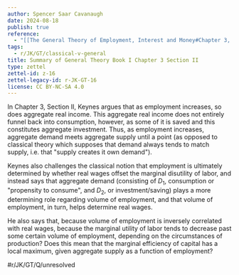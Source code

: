 ```yaml
---
author: Spencer Saar Cavanaugh
date: 2024-08-18
publish: true
reference:
  - "[[The General Theory of Employment, Interest and Money#Chapter 3, Section II]]"
tags:
  - r/JK/GT/classical-v-general
title: Summary of General Theory Book I Chapter 3 Section II
type: zettel
zettel-id: z-16
zettel-legacy-id: r-JK-GT-16
license: CC BY-NC-SA 4.0
---
```

In Chapter 3, Section II, Keynes argues that as employment increases, so does aggregate real income. This aggregate real income does not entirely funnel back into consumption, however, as some of it is saved and this constitutes aggregate investment. Thus, as employment increases, aggregate demand meets aggregate supply until a point (as opposed to classical theory which supposes that demand always tends to match supply, i.e. that "supply creates it own demand").

Keynes also challenges the classical notion that employment is ultimately determined by whether real wages offset the marginal disutility of labor, and instead says that aggregate demand (consisting of $D_1$, consumption or "propensity to consume", and $D_2$, or investment/saving) plays a more determining role regarding volume of employment, and that volume of employment, in turn, helps determine real wages. 

He also says that, because volume of employment is inversely correlated with real wages, because the marginal utility of labor tends to decrease past some certain volume of employment, depending on the circumstances of production? Does this mean that the marginal efficiency of capital has a local maximum, given aggregate supply as a function of employment?

#r/JK/GT/Q/unresolved 